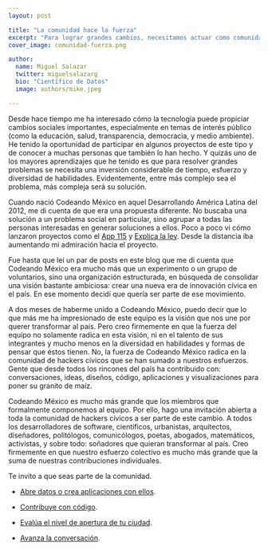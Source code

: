 ```yaml
---
layout: post

title: "La comunidad hace la fuerza"
excerpt: "Para lograr grandes cambios, necesitamos actuar como comunidad."
cover_image: comunidad-fuerza.png

author:
  name: Miguel Salazar
  twitter: miguelsalazarg
  bio: "Científico de Datos"
  image: authors/mike.jpeg

---
```


Desde hace tiempo me ha interesado cómo la tecnología puede propiciar cambios sociales importantes, especialmente en temas de interés público (como la educación, salud, transparencia, democracia, y medio ambiente). He tenido la oportunidad de participar en algunos proyectos de este tipo y de conocer a muchas personas que también lo han hecho.  Y quizás uno de los mayores aprendizajes que he tenido es que para resolver grandes problemas se necesita una inversión considerable de tiempo, esfuerzo y diversidad de habilidades. Evidentemente, entre más complejo sea el problema, más compleja será su solución.

Cuando nació Codeando México en aquel Desarrollando América Latina del 2012, me di cuenta de que era una propuesta diferente. No buscaba una solución a un problema social en particular, sino agrupar a todas las personas interesadas en generar soluciones a ellos. Poco a poco vi cómo lanzaron proyectos como el [App 115](http://web.archive.org/web/20130518010708/http://blog.codeandomexico.org/post/45896982549/a-todos-los-hackers-civicos) y [Explica la ley](http://explica.la/ley). Desde la distancia iba aumentando mi admiración hacia el proyecto.

Fue hasta que leí un par de posts en este blog que me di cuenta que Codeando México era mucho más que un experimento o un grupo de voluntarios, sino una organización estructurada, en búsqueda de consolidar una visión bastante ambiciosa: crear una nueva era de innovación cívica en el país. En ese momento decidí que quería ser parte de ese movimiento.

A dos meses de haberme unido a Codeando México, puedo decir que lo que más me ha impresionado de este equipo es la visión que nos une por querer transformar al país. Pero creo firmemente en que la fuerza del equipo no solamente radica en esta visión, ni en el talento de sus integrantes y mucho menos en la diversidad en habilidades y formas de pensar que éstos tienen. No, la fuerza de Codeando México radica en la comunidad de hackers cívicos que se han sumado a nuestros esfuerzos. Gente que desde todos los rincones del país ha contribuido con: conversaciones, ideas, diseños, código, aplicaciones y visualizaciones para poner su granito de maíz. 

Codeando México es mucho más grande que los miembros que formalmente componemos al equipo. Por ello, hago una invitación abierta a toda la comunidad de hackers cívicos a ser parte de este cambio. A todos los desarrolladores de software, científicos, urbanistas, arquitectos, diseñadores, politólogos, comunicólogos, poetas, abogados, matemáticos, activistas, y sobre todo: soñadores que quieran transformar al país. Creo firmemente en que nuestro esfuerzo colectivo es mucho más grande que la suma de nuestras contribuciones individuales.

Te invito a que seas parte de la comunidad.

* [Abre datos o crea aplicaciones con ellos](http://datamx.io).

* [Contribuye con código](http://github.com/CodeandoMexico).

* [Evalúa el nivel de apertura de tu ciudad](http://censo.datamx.io/).

* [Avanza la conversación](http://comunidad.codeandomexico.org/).
